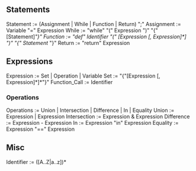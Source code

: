 ## Statements
Statement := (Assignment | While | Function | Return) ";"
Assignment := Variable "=" Expression
While := "while" "(" Expression ")" "{" [Statement]*"}"
Function := "def" Identifier "(" [Expression \[, Expression\]\*] ")" "{" Statement* "}"
Return := "return" Expression

## Expressions
Expression := Set | Operation | Variable
Set := "{"[Expression \[, Expression\]\*]*"}"
Function_Call := Identifier

### Operations
Operations := Union | Intersection | Difference | In | Equality
Union := Expression | Expression
Intersection := Expression & Expression
Difference := Expression - Expression
In := Expression "in" Expression
Equality := Expression "==" Expression

## Misc
Identifier := ([A..Z|a..z])*
